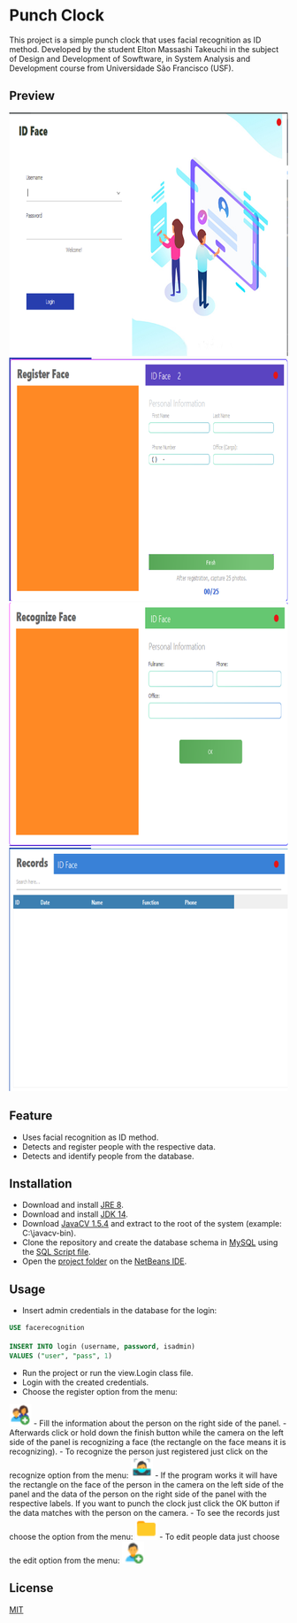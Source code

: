 # Punch Clock

This project is a simple punch clock that uses facial recognition as ID method. Developed by the student Elton Massashi Takeuchi in the subject of Design and Development of Sowftware, in System Analysis and Development course from Universidade São Francisco (USF).

## Preview
<img src=".\RelogioPonto\src\Images\login_screen.png" height="440"> <img src=".\RelogioPonto\src\Images\register_face.png" height="440"> <img src=".\RelogioPonto\src\Images\recognize_face.png" height="440"> <img src=".\RelogioPonto\src\Images\records.png" height="440">


## Feature
* Uses facial recognition as ID method.
* Detects and register people with the respective data.
* Detects and identify people from the database.

## Installation

- Download and install [JRE 8](https://www.oracle.com/java/technologies/javase-jre8-downloads.html).
- Download and install [JDK 14](https://jdk.java.net/archive/).
- Download [JavaCV 1.5.4](https://github.com/bytedeco/javacv/releases) and extract to the root of the system (example: C:\javacv-bin).
- Clone the repository and create the database schema in [MySQL](https://dev.mysql.com/downloads/) using the [SQL Script file](https://github.com/EMassashi/RelogioPontoReconhecimentoFacial/blob/master/SQL%20Script.sql).
- Open the [project folder](https://github.com/EMassashi/RelogioPontoReconhecimentoFacial/tree/master/RelogioPonto) on the [NetBeans IDE](https://netbeans.apache.org/download/index.html).

## Usage
- Insert admin credentials in the database for the login:

```sql
USE facerecognition

INSERT INTO login (username, password, isadmin)
VALUES ("user", "pass", 1)
```
- Run the project or run the view.Login class file.
- Login with the created credentials.
- Choose the register option from the menu:
<img src=".\RelogioPonto\src\Images\icons8_Add_User_Group_Woman_Man_25px.png" width="40">
- Fill the information about the person on the right side of the panel.
- Afterwards click or hold down the finish button while the camera on the left side of the panel is recognizing a face (the rectangle on the face means it is recognizing).
- To recognize the person just registered just click on the recognize option from the menu:
<img src=".\RelogioPonto\src\Images\icons8_Facial_Recognition_25px_1.png" width="40">
- If the program works it will have the rectangle on the face of the person in the camera on the left side of the panel and the data of the person on the right side of the panel with the respective labels. If you want to punch the clock just click the OK button if the data matches with the person on the camera.
- To see the records just choose the option from the menu:
<img src=".\RelogioPonto\src\Images\icons8_Folder_25px.png" width="40">
- To edit people data just choose the edit option from the menu:
<img src=".\RelogioPonto\src\Images\icons8_Add_User_Male_20px_2.png" width="40">

## License
[MIT](https://github.com/EMassashi/RelogioPontoReconhecimentoFacial/blob/master/LICENSE.txt)
